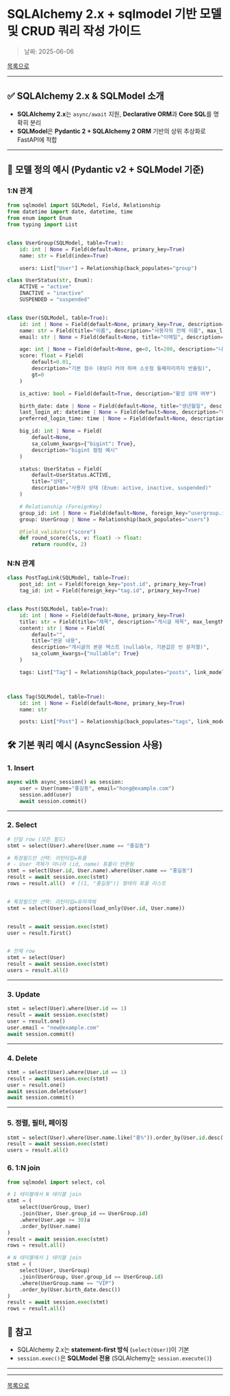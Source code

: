 # SQLAlchemy 2.x + sqlmodel 기반 모델 및 CRUD 쿼리 작성 가이드

> 날짜: 2025-06-06

[목록으로](https://shiwoo-park.github.io/blog)

---

## ✅ SQLAlchemy 2.x & SQLModel 소개

* **SQLAlchemy 2.x**는 `async/await` 지원, **Declarative ORM**과 **Core SQL**를 명확히 분리
* **SQLModel**은 **Pydantic 2 + SQLAlchemy 2 ORM** 기반의 상위 추상화로 FastAPI에 적합

---

## 🧱 모델 정의 예시 (Pydantic v2 + SQLModel 기준)

### 1:N 관계

```python
from sqlmodel import SQLModel, Field, Relationship
from datetime import date, datetime, time
from enum import Enum
from typing import List


class UserGroup(SQLModel, table=True):
    id: int | None = Field(default=None, primary_key=True)
    name: str = Field(index=True)

    users: List["User"] = Relationship(back_populates="group")

class UserStatus(str, Enum):
    ACTIVE = "active"
    INACTIVE = "inactive"
    SUSPENDED = "suspended"


class User(SQLModel, table=True):
    id: int | None = Field(default=None, primary_key=True, description="PK (auto increment)")
    name: str = Field(title="이름", description="사용자의 전체 이름", max_length=100)
    email: str | None = Field(default=None, title="이메일", description="이메일 주소, nullable", max_length=255)

    age: int | None = Field(default=None, ge=0, lt=200, description="나이, nullable")
    score: float = Field(
        default=0.01,
        description="기본 점수 (0보다 커야 하며 소숫점 둘째자리까지 반올림)",
        gt=0
    )

    is_active: bool = Field(default=True, description="활성 상태 여부")

    birth_date: date | None = Field(default=None, title="생년월일", description="nullable")
    last_login_at: datetime | None = Field(default=None, description="마지막 로그인 시간")
    preferred_login_time: time | None = Field(default=None, description="선호 로그인 시간")

    big_id: int | None = Field(
        default=None,
        sa_column_kwargs={"bigint": True},
        description="bigint 컬럼 예시"
    )

    status: UserStatus = Field(
        default=UserStatus.ACTIVE,
        title="상태",
        description="사용자 상태 (Enum: active, inactive, suspended)"
    )

    # Relationship (ForeignKey)
    group_id: int | None = Field(default=None, foreign_key="usergroup.id")
    group: UserGroup | None = Relationship(back_populates="users")

    @field_validator("score")
    def round_score(cls, v: float) -> float:
        return round(v, 2)
```

### N:N 관계

```python
class PostTagLink(SQLModel, table=True):
    post_id: int = Field(foreign_key="post.id", primary_key=True)
    tag_id: int = Field(foreign_key="tag.id", primary_key=True)


class Post(SQLModel, table=True):
    id: int | None = Field(default=None, primary_key=True)
    title: str = Field(title="제목", description="게시글 제목", max_length=255)
    content: str | None = Field(
        default="",
        title="본문 내용",
        description="게시글의 본문 텍스트 (nullable, 기본값은 빈 문자열)",
        sa_column_kwargs={"nullable": True}
    )

    tags: List["Tag"] = Relationship(back_populates="posts", link_model="PostTagLink")



class Tag(SQLModel, table=True):
    id: int | None = Field(default=None, primary_key=True)
    name: str

    posts: List["Post"] = Relationship(back_populates="tags", link_model=PostTagLink)
```


## 🛠️ 기본 쿼리 예시 (AsyncSession 사용)

### 1. Insert

```python
async with async_session() as session:
    user = User(name="홍길동", email="hong@example.com")
    session.add(user)
    await session.commit()
```

---

### 2. Select

```python
# 단일 row (모든 필드)
stmt = select(User).where(User.name == "홍길동")

# 특정필드만 선택: 리턴타입=튜플
# - User 객체가 아니라 (id, name) 튜플이 반환됨
stmt = select(User.id, User.name).where(User.name == "홍길동")
result = await session.exec(stmt)
rows = result.all()  # [(1, "홍길동")] 형태의 튜플 리스트


# 특정필드만 선택: 리턴타입=유저객체
stmt = select(User).options(load_only(User.id, User.name))


result = await session.exec(stmt)
user = result.first()


# 전체 row
stmt = select(User)
result = await session.exec(stmt)
users = result.all()
```

---

### 3. Update

```python
stmt = select(User).where(User.id == 1)
result = await session.exec(stmt)
user = result.one()
user.email = "new@example.com"
await session.commit()
```

---

### 4. Delete

```python
stmt = select(User).where(User.id == 1)
result = await session.exec(stmt)
user = result.one()
await session.delete(user)
await session.commit()
```

---

### 5. 정렬, 필터, 페이징

```python
stmt = select(User).where(User.name.like("홍%")).order_by(User.id.desc()).offset(0).limit(10)
result = await session.exec(stmt)
users = result.all()
```

### 6. 1:N join

```python
from sqlmodel import select, col

# 1 테이블에서 N 테이블 join
stmt = (
    select(UserGroup, User)
    .join(User, User.group_id == UserGroup.id)
    .where(User.age >= 30)a
    .order_by(User.name)
)
result = await session.exec(stmt)
rows = result.all()

# N 테이블에서 1 테이블 join
stmt = (
    select(User, UserGroup)
    .join(UserGroup, User.group_id == UserGroup.id)
    .where(UserGroup.name == "VIP")
    .order_by(User.birth_date.desc())
)
result = await session.exec(stmt)
rows = result.all()
```

## 📌 참고

* SQLAlchemy 2.x는 **statement-first 방식** (`select(User)`)이 기본
* `session.exec()`은 **SQLModel 전용** (SQLAlchemy는 `session.execute()`)

---

---

[목록으로](https://shiwoo-park.github.io/blog)
